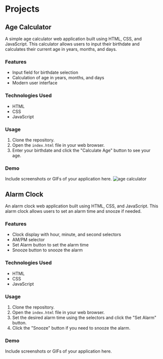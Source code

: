 # Projects

## Age Calculator

A simple age calculator web application built using HTML, CSS, and JavaScript. This calculator allows users to input their birthdate and calculates their current age in years, months, and days.

### Features

- Input field for birthdate selection
- Calculation of age in years, months, and days
- Modern user interface

### Technologies Used

- HTML
- CSS
- JavaScript

### Usage

1. Clone the repository.
2. Open the `index.html` file in your web browser.
3. Enter your birthdate and click the "Calculate Age" button to see your age.

### Demo

Include screenshots or GIFs of your application here.
![age calculator](https://github.com/samiulhoquechowdhury/Javascript-Small-Projects/assets/120003213/09d2b4db-7bb8-4b3e-9f34-86b3165ffade)


## Alarm Clock

An alarm clock web application built using HTML, CSS, and JavaScript. This alarm clock allows users to set an alarm time and snooze if needed.

### Features

- Clock display with hour, minute, and second selectors
- AM/PM selector
- Set Alarm button to set the alarm time
- Snooze button to snooze the alarm

### Technologies Used

- HTML
- CSS
- JavaScript

### Usage

1. Clone the repository.
2. Open the `index.html` file in your web browser.
3. Set the desired alarm time using the selectors and click the "Set Alarm" button.
4. Click the "Snooze" button if you need to snooze the alarm.

### Demo

Include screenshots or GIFs of your application here.

